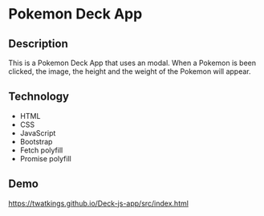 # Pokemon Deck App


## Description

This is a Pokemon Deck App that uses an modal. When a Pokemon is been clicked, the image, the height and the weight of the Pokemon will appear.

## Technology

- HTML
- CSS
- JavaScript
- Bootstrap
- Fetch polyfill
- Promise polyfill

## Demo
https://twatkings.github.io/Deck-js-app/src/index.html
